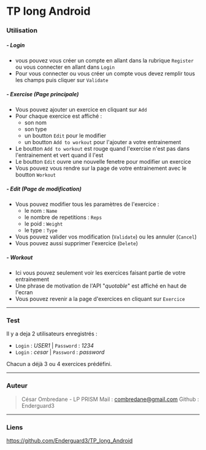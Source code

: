# TP long Android

### Utilisation

##### - Login
- vous pouvez vous créer un compte en allant dans la rubrique `Register` ou vous connecter en allant dans `Login`
- Pour vous connecter ou vous créer un compte vous devez remplir tous les champs puis cliquer sur `Validate`

##### - Exercise *(Page principale)*
- Vous pouvez ajouter un exercice en cliquant sur `Add`
- Pour chaque exercice est affiché :
	* son nom
	* son type
	* un boutton `Edit` pour le modifier
	* un boutton `Add to workout` pour l'ajouter a votre entrainement
- Le boutton `Add to workout` est rouge quand l'exercise n'est pas dans l'entrainement et vert quand il l'est
- Le boutton `Edit` ouvre une nouvelle fenetre pour modifier un exercice
- Vous pouvez vous rendre sur la page de votre entrainement avec le boutton `Workout` 

##### - Edit *(Page de modification)*
- Vous pouvez modifier tous les paramètres de l'exercice :
	* le nom : `Name`
	* le nombre de repetitions : `Reps`
	* le poid : `Weight`
	* le type : `Type`
- Vous pouvez valider vos modification (`Validate`) ou les annuler (`Cancel`)
- Vous pouvez aussi supprimer l'exercice (`Delete`)

##### - Workout
- Ici vous pouvez seulement voir les exercices faisant partie de votre entrainement
- Une phrase de motivation de l'API "*quotable*" est affiché en haut de l'ecran
- Vous pouvez revenir a la page d'exercices en cliquant sur `Exercice`

------------

### Test

Il y a deja 2 utilisateurs enregistrés :
- `Login` : *USER1* | `Password` : *1234*
- `Login` : *cesar* | `Password` : *password*

Chacun a déjà 3 ou 4 exercices prédéfini.

------------

### Auteur

> César Ombredane - LP PRISM
> Mail : combredane@gmail.com
> Github : Enderguard3

------------

### Liens

https://github.com/Enderguard3/TP_long_Android
